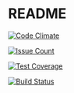 # README

[![Code Climate](https://codeclimate.com/github/GoofyGoober/segni/badges/gpa.svg)](https://codeclimate.com/github/GoofyGoober/segni)

[![Issue Count](https://codeclimate.com/github/GoofyGoober/segni/badges/issue_count.svg)](https://codeclimate.com/github/GoofyGoober/segni)

[![Test Coverage](https://codeclimate.com/github/GoofyGoober/segni/badges/coverage.svg)](https://codeclimate.com/github/GoofyGoober/segni/coverage)

[![Build Status](https://travis-ci.org/GoofyGoober/segni.svg?branch=master)](https://travis-ci.org/GoofyGoober/segni)
